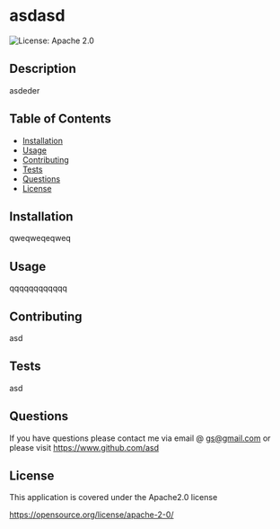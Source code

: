 # asdasd

![License: Apache 2.0](https://img.shields.io/badge/License-Apache%202.0-blue.svg)

## Description
asdeder

## Table of Contents
- [Installation](#installation)
- [Usage](#usage)
- [Contributing](#contributing)
- [Tests](#tests)
- [Questions](#questions)
- [License](#license)

## Installation
qweqweqeqweq

## Usage
qqqqqqqqqqqq

## Contributing
asd

## Tests
asd

## Questions
If you have questions please contact me via email @ gs@gmail.com or please
visit  https://www.github.com/asd

## License
This application is covered under the Apache2.0 license

https://opensource.org/license/apache-2-0/

